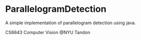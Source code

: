 # ParallelogramDetection

A simple implementation of parallelogram detection using java.

CS6643 Computer Vision @NYU Tandon
